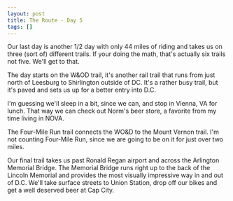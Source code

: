 ```yaml
---
layout: post
title: The Route - Day 5
tags: []
---
```


<p>
Our last day is another 1/2 day with only 44 miles of riding and takes us on three (sort of) different trails. If your doing the math, that's actually six trails not five. We'll get to that.

</p>
<p>
</p>
<p>
The day starts on the W&amp;OD trail, it's another rail trail that runs from just north of Leesburg to Shirlington outside of DC. It's a rather busy trail, but it's paved and sets us up for a better entry into D.C.

</p>
<p>
I'm guessing we'll sleep in a bit, since we can, and stop in Vienna, VA for lunch. That way we can check out Norm's beer store, a favorite from my time living in NOVA.

</p>
<p>
The Four-Mile Run trail connects the WO&amp;D to the Mount Vernon trail. I'm not counting Four-Mile Run, since we are going to be on it for just over two miles.

</p>
<p>
Our final trail takes us past Ronald Regan airport and across the Arlington Memorial Bridge. The Memorial Bridge runs right up to the back of the Lincoln Memorial and provides the most visually impressive way in and out of D.C. We'll take surface streets to Union Station, drop off our bikes and get a well deserved beer at Cap City.

</p>
